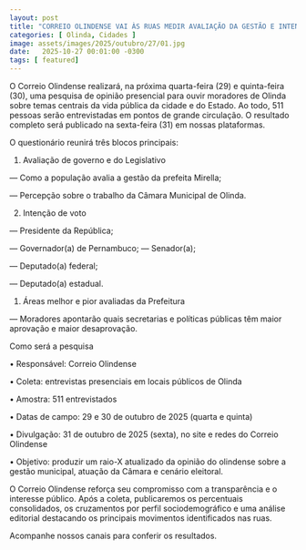 ```yaml
---
layout: post
title: "CORREIO OLINDENSE VAI ÀS RUAS MEDIR AVALIAÇÃO DA GESTÃO E INTENÇÃO DE VOTO EM OLINDA"
categories: [ Olinda, Cidades ]
image: assets/images/2025/outubro/27/01.jpg
date:   2025-10-27 00:01:00 -0300
tags: [ featured]
---
```

O Correio Olindense realizará, na próxima quarta-feira (29) e quinta-feira (30), uma pesquisa de opinião presencial para ouvir moradores de Olinda sobre temas centrais da vida pública da cidade e do Estado. Ao todo, 511 pessoas serão entrevistadas em pontos de grande circulação. O resultado completo será publicado na sexta-feira (31) em nossas plataformas.

O questionário reunirá três blocos principais:

1. Avaliação de governo e do Legislativo
	
— Como a população avalia a gestão da prefeita Mirella;

— Percepção sobre o trabalho da Câmara Municipal de Olinda.

2. Intenção de voto

— Presidente da República;

— Governador(a) de Pernambuco;
— Senador(a);

— Deputado(a) federal;

— Deputado(a) estadual.

1. Áreas melhor e pior avaliadas da Prefeitura

— Moradores apontarão quais secretarias e políticas públicas têm maior aprovação e maior desaprovação.

Como será a pesquisa

•	Responsável: Correio Olindense
	
•	Coleta: entrevistas presenciais em locais públicos de Olinda
	
•	Amostra: 511 entrevistados
	
•	Datas de campo: 29 e 30 de outubro de 2025 (quarta e quinta)
	
•	Divulgação: 31 de outubro de 2025 (sexta), no site e redes do Correio Olindense
	
•	Objetivo: produzir um raio-X atualizado da opinião do olindense sobre a gestão municipal, atuação da Câmara e cenário eleitoral.

O Correio Olindense reforça seu compromisso com a transparência e o interesse público. Após a coleta, publicaremos os percentuais consolidados, os cruzamentos por perfil sociodemográfico e uma análise editorial destacando os principais movimentos identificados nas ruas.

Acompanhe nossos canais para conferir os resultados.